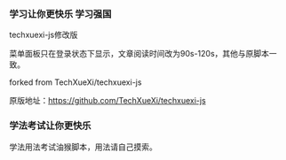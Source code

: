 ### 学习让你更快乐 学习强国
techxuexi-js修改版

菜单面板只在登录状态下显示，文章阅读时间改为90s-120s，其他与原脚本一致。

forked from TechXueXi/techxuexi-js

原版地址：https://github.com/TechXueXi/techxuexi-js


### 学法考试让你更快乐
学法用法考试油猴脚本，用法请自己摸索。

